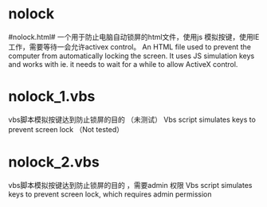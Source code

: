 # nolock

#nolock.html#
一个用于防止电脑自动锁屏的html文件，使用js 模拟按键，使用IE工作，需要等待一会允许activex control。
An HTML file used to prevent the computer from automatically locking the screen. It uses JS simulation keys and works with ie. it needs to wait for a while to allow ActiveX control.


# nolock_1.vbs
vbs脚本模拟按键达到防止锁屏的目的 （未测试）
Vbs script simulates keys to prevent screen lock  （Not tested）

# nolock_2.vbs
vbs脚本模拟按键达到防止锁屏的目的 ，需要admin 权限
Vbs script simulates keys to prevent screen lock, which requires admin permission
